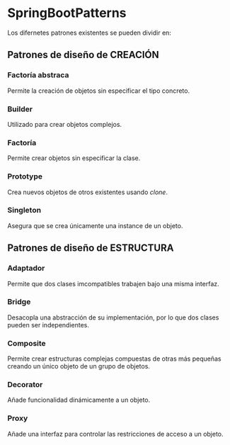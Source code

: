 # SpringBootPatterns

Los difernetes patrones existentes se pueden dividir en:

## Patrones de diseño de CREACIÓN

### **Factoría abstraca**

Permite la creación de objetos sin especificar el tipo concreto.

### **Builder**

Utilizado para crear objetos complejos.

### **Factoría**

Permite crear objetos sin especificar la clase.

### **Prototype**

Crea nuevos objetos de otros existentes usando _clone_.

### **Singleton**

Asegura que se crea únicamente una instance de un objeto.

## Patrones de diseño de ESTRUCTURA

### **Adaptador**

Permite que dos clases imcompatibles trabajen bajo una misma interfaz.

### **Bridge**

Desacopla una abstracción de su implementación, por lo que dos clases pueden ser independientes.

### **Composite**

Permite crear estructuras complejas compuestas de otras más pequeñas creando un único objeto de un grupo de objetos.

### **Decorator**

Añade funcionalidad dinámicamente a un objeto.

### **Proxy**

Añade una interfaz para controlar las restricciones de acceso a un objeto.
